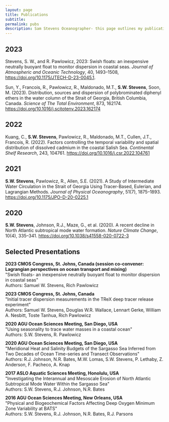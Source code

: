 ```yaml
---
layout: page
title: Publications
subtitle: 
permalink: pubs
description: Sam Stevens Oceanographer- this page outlines my publications
---
```

<!-- Google tag (gtag.js) -->
<script async src="https://www.googletagmanager.com/gtag/js?id=G-XFFDFDXETF"></script>
<script>
  window.dataLayer = window.dataLayer || [];
  function gtag(){dataLayer.push(arguments);}
  gtag('js', new Date());

  gtag('config', 'G-XFFDFDXETF');
</script>



<section>
  <h2>2023</h2>
  <ul>
    <li>
      <p>Stevens, S. W., and R. Pawlowicz, 2023: Swish floats: an inexpensive neutrally buoyant float to monitor dispersion in coastal seas. <em>Journal of Atmospheric and Oceanic Technology</em>,  40, 1493–1508, <a href="https://doi.org/10.1175/JTECH-D-23-0045.1">https://doi.org/10.1175/JTECH-D-23-0045.1</a>.</p>
    </li>
    <li>
      <p>Sun, Y., Francois, R., Pawlowicz, R., Maldonado, M.T., <strong>S.W. Stevens</strong>, Soon, M. (2023). Distribution, sources and dispersion of polybrominated diphenyl ethers in the water column of the Strait of Georgia, British Columbia, Canada. <em>Science of The Total Environment</em>, 873, 162174. <a href="https://doi.org/10.1016/j.scitotenv.2023.162174">https://doi.org/10.1016/j.scitotenv.2023.162174</a></p>
    </li>
  </ul>
</section>

<section>
  <h2>2022</h2>
  <ul>
    <li>
      <p>Kuang, C., <strong>S.W. Stevens</strong>, Pawlowicz, R., Maldonado, M.T., Cullen, J.T., Francois, R. (2022). Factors controlling the temporal variability and spatial distribution of dissolved cadmium in the coastal Salish Sea. <em>Continental Shelf Research</em>, 243, 104761. <a href="https://doi.org/10.1016/j.csr.2022.104761">https://doi.org/10.1016/j.csr.2022.104761</a></p>
    </li>
  </ul>
</section>

<section>
  <h2>2021</h2>
  <ul>
    <li>
      <p><strong>S.W. Stevens</strong>, Pawlowicz, R., Allen, S.E. (2021). A Study of Intermediate Water Circulation in the Strait of Georgia Using Tracer-Based, Eulerian, and Lagrangian Methods. <em>Journal of Physical Oceanography</em>, 51(7), 1875–1893. <a href="https://doi.org/10.1175/JPO-D-20-0225.1">https://doi.org/10.1175/JPO-D-20-0225.1</a></p>
    </li>
  </ul>
</section>

<section>
  <h2>2020</h2>
  <ul>
    <li>
      <p><strong>S.W. Stevens</strong>, Johnson, R.J., Maze, G., et al. (2020). A recent decline in North Atlantic subtropical mode water formation. <em>Nature Climate Change</em>, 10(4), 335–341. <a href="https://doi.org/10.1038/s41558-020-0722-3">https://doi.org/10.1038/s41558-020-0722-3</a></p>
    </li>
  </ul>
</section>

<style>
  section {
    margin-bottom: 20px;
  }

  ul {
    list-style-type: none;
    padding: 0;
    margin: 0;
  }

  li {
    margin-bottom: 10px;
  }
</style>

<section>
  <h2>Selected Presentations</h2>
  <ul>
 <li>
      <strong>2023 CMOS Congress, St. Johns, Canada (session co-convener: Lagrangian perspectives on ocean transport and mixing)</strong>
      <br>
      "Swish floats- an inexpensive neutrally buoyant float to monitor dispersion in coastal seas"
      <br>
      Authors: Samuel W. Stevens, Rich Pawlowicz
</li>

<li>
      <strong>2023 CMOS Congress, St. Johns, Canada</strong>
      <br>
      "Initial tracer dispersion measurements in the TReX deep tracer release experiment"
      <br>
      Authors: Samuel W. Stevens, Douglas W.R. Wallace, Lennart Gerke, William A. Nesbitt, Toste Tanhua, Rich Pawlowicz
</li>

<li>
      <strong>2020 AGU Ocean Sciences Meeting, San Diego, USA</strong>
      <br>
      "Using seasonality to trace water masses in a coastal ocean"
      <br>
      Authors: S.W. Stevens, R. Pawlowicz
</li>

<li>
      <strong>2020 AGU Ocean Sciences Meeting, San Diego, USA</strong>
      <br>
      "Meridional Heat and Salinity Budgets of the Sargasso Sea Inferred from Two Decades of Ocean Time-series and Transect Observations"
      <br>
      Authors: R.J. Johnson, N.R. Bates, M.W. Lomas, S.W. Stevens, P. Lethaby, Z. Anderson, F. Pacheco, A. Knap
</li>

<li>
      <strong>2017 ASLO Aquatic Sciences Meeting, Honolulu, USA</strong>
      <br>
      "Investigating the Interannual and Mesoscale Erosion of North Atlantic Subtropical Mode Water Within the Sargasso Sea"
      <br>
      Authors: S.W. Stevens, R.J. Johnson, N.R. Bates
</li>

<li>
      <strong>2016 AGU Ocean Sciences Meeting, New Orleans, USA</strong>
      <br>
      "Physical and Biogeochemical Factors Affecting Deep Oxygen Minimum Zone Variability at BATS"
      <br>
      Authors: S.W. Stevens, R.J. Johnson, N.R. Bates, R.J. Parsons
</li>
  </ul>
</section>